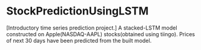 # StockPredictionUsingLSTM
[Introductory time series prediction project.]
A stacked-LSTM model constructed on Apple(NASDAQ-AAPL) stocks(obtained using tiingo). Prices of next 30 days have been predicted from the built model.
